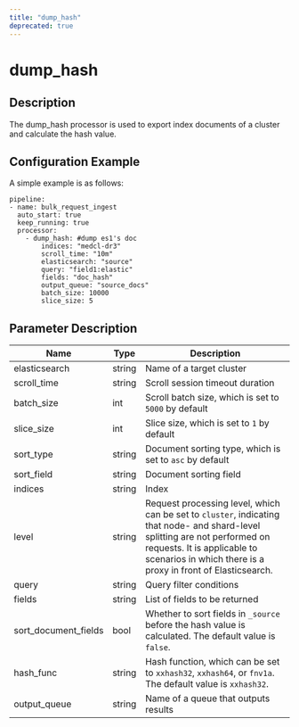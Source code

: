 ```yaml
---
title: "dump_hash"
deprecated: true
---
```


# dump_hash

## Description

The dump_hash processor is used to export index documents of a cluster and calculate the hash value.

## Configuration Example

A simple example is as follows:

```
pipeline:
- name: bulk_request_ingest
  auto_start: true
  keep_running: true
  processor:
    - dump_hash: #dump es1's doc
        indices: "medcl-dr3"
        scroll_time: "10m"
        elasticsearch: "source"
        query: "field1:elastic"
        fields: "doc_hash"
        output_queue: "source_docs"
        batch_size: 10000
        slice_size: 5
```

## Parameter Description

| Name                 | Type   | Description                                                                                                                                                                                                                |
| -------------------- | ------ | -------------------------------------------------------------------------------------------------------------------------------------------------------------------------------------------------------------------------- |
| elasticsearch        | string | Name of a target cluster                                                                                                                                                                                                   |
| scroll_time          | string | Scroll session timeout duration                                                                                                                                                                                            |
| batch_size           | int    | Scroll batch size, which is set to `5000` by default                                                                                                                                                                       |
| slice_size           | int    | Slice size, which is set to `1` by default                                                                                                                                                                                 |
| sort_type            | string | Document sorting type, which is set to `asc` by default                                                                                                                                                                    |
| sort_field           | string | Document sorting field                                                                                                                                                                                                     |
| indices              | string | Index                                                                                                                                                                                                                      |
| level                | string | Request processing level, which can be set to `cluster`, indicating that node- and shard-level splitting are not performed on requests. It is applicable to scenarios in which there is a proxy in front of Elasticsearch. |
| query                | string | Query filter conditions                                                                                                                                                                                                    |
| fields               | string | List of fields to be returned                                                                                                                                                                                              |
| sort_document_fields | bool   | Whether to sort fields in `_source` before the hash value is calculated. The default value is `false`.                                                                                                                     |
| hash_func            | string | Hash function, which can be set to `xxhash32`, `xxhash64`, or `fnv1a`. The default value is `xxhash32`.                                                                                                                    |
| output_queue         | string | Name of a queue that outputs results                                                                                                                                                                                       |
